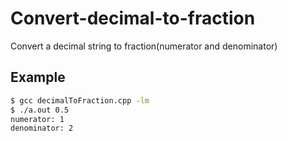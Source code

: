 # Convert-decimal-to-fraction
Convert a decimal string to fraction(numerator and denominator)

## Example

```bash
$ gcc decimalToFraction.cpp -lm
$ ./a.out 0.5
numerator: 1
denominator: 2
```

